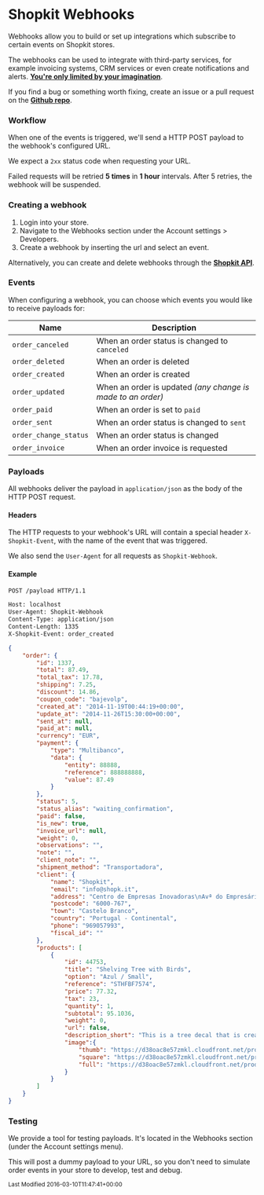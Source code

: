 # Shopkit Webhooks
Webhooks allow you to build or set up integrations which subscribe to certain events on Shopkit stores.

The webhooks can be used to integrate with third-party services, for example invoicing systems, CRM services or even create notifications and alerts. **[You're only limited by your imagination](https://www.youtube.com/watch?v=B1Kb0WAZ43M)**.

If you find a bug or something worth fixing, create an issue or a pull request on the **[Github repo](https://github.com/Shopkit/docs)**.

### Workflow

When one of the events is triggered, we'll send a HTTP POST payload to the webhook's configured URL.

We expect a `2xx` status code when requesting your URL.

<div class="callout callout-warning">
    Failed requests will be retried <strong>5 times</strong> in <strong>1 hour</strong> intervals.
    After 5 retries, the webhook will be suspended.
</div>

### Creating a webhook

1. Login into your store.
2. Navigate to the Webhooks section under the Account settings > Developers.
3. Create a webhook by inserting the url and select an event.

<div class="callout callout-info">
    Alternatively, you can create and delete webhooks through the <a href="https://shopk.it/developers/api#webhooks"><strong>Shopkit API</strong></a>.
</div>

### Events

When configuring a webhook, you can choose which events you would like to receive payloads for:

| Name                  | Description                                                 |
|-----------------------|-------------------------------------------------------------|
| `order_canceled`      | When an order status is changed to `canceled`               |
| `order_deleted`       | When an order is deleted                                    |
| `order_created`       | When an order is created                                    |
| `order_updated`       | When an order is updated *(any change is made to an order)* |
| `order_paid`          | When an order is set to `paid`                              |
| `order_sent`          | When an order status is changed to `sent`                   |
| `order_change_status` | When an order status is changed                             |
| `order_invoice`       | When an order invoice is requested                          |

### Payloads

All webhooks deliver the payload in `application/json` as the body of the HTTP POST request.

#### Headers

The HTTP requests to your webhook's URL will contain a special header `X-Shopkit-Event`, with the name of the event that was triggered.

We also send the `User-Agent` for all requests as `Shopkit-Webhook`.

#### Example

```bash
POST /payload HTTP/1.1

Host: localhost
User-Agent: Shopkit-Webhook
Content-Type: application/json
Content-Length: 1335
X-Shopkit-Event: order_created
```

```json
{
    "order": {
        "id": 1337,
        "total": 87.49,
        "total_tax": 17.78,
        "shipping": 7.25,
        "discount": 14.86,
        "coupon_code": "bajevolp",
        "created_at": "2014-11-19T00:44:19+00:00",
        "update_at": "2014-11-26T15:30:00+00:00",
        "sent_at": null,
        "paid_at": null,
        "currency": "EUR",
        "payment": {
            "type": "Multibanco",
            "data": {
                "entity": 88888,
                "reference": 888888888,
                "value": 87.49
            }
        },
        "status": 5,
        "status_alias": "waiting_confirmation",
        "paid": false,
        "is_new": true,
        "invoice_url": null,
        "weight": 0,
        "observations": "",
        "note": "",
        "client_note": "",
        "shipment_method": "Transportadora",
        "client": {
            "name": "Shopkit",
            "email": "info@shopk.it",
            "address": "Centro de Empresas Inovadoras\nAvª do Empresário, 1, S1.08\n",
            "postcode": "6000-767",
            "town": "Castelo Branco",
            "country": "Portugal - Continental",
            "phone": "969057993",
            "fiscal_id": ""
        },
        "products": [
            {
                "id": 44753,
                "title": "Shelving Tree with Birds",
                "option": "Azul / Small",
                "reference": "STHFBF7574",
                "price": 77.32,
                "tax": 23,
                "quantity": 1,
                "subtotal": 95.1036,
                "weight": 0,
                "url": false,
                "description_short": "This is a tree decal that is created to work with standard 24\" wall shelves that you&#8230;",
                "image":{
                    "thumb": "https://d38oac8e57zmkl.cloudfront.net/produtos/th/4778681bb73229d7d038c077c741b7bd.jpg",
                    "square": "https://d38oac8e57zmkl.cloudfront.net/produtos/square/4778681bb73229d7d038c077c741b7bd.jpg",
                    "full": "https://d38oac8e57zmkl.cloudfront.net/produtos/4778681bb73229d7d038c077c741b7bd.jpg"
                }
            }
        ]
    }
}
```


### Testing

We provide a tool for testing payloads. It's located in the Webhooks section (under the Account settings menu).

This will post a dummy payload to your URL, so you don't need to simulate order events in your store to develop, test and debug.

<small class="last-modified">Last Modified 2016-03-10T11:47:41+00:00</small>
